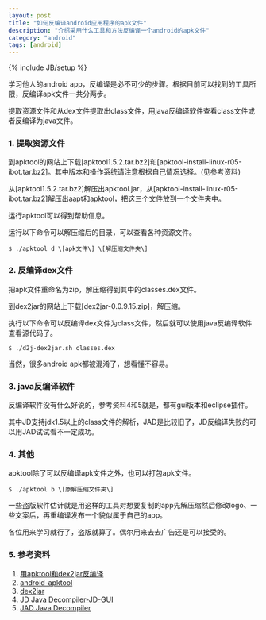 ```yaml
---
layout: post
title: "如何反编译android应用程序的apk文件"
description: "介绍采用什么工具和方法反编译一个android的apk文件"
category: "android"
tags: [android]
---
```

{% include JB/setup %}

学习他人的android app，反编译是必不可少的步骤。根据目前可以找到的工具所限，反编译apk文件一共分两步。

提取资源文件和从dex文件提取出class文件，用java反编译软件查看class文件或者反编译为java文件。

### 1. 提取资源文件
到apktool的网站上下载\[apktool1.5.2.tar.bz2\]和\[apktool-install-linux-r05-ibot.tar.bz2\]。其中版本和操作系统请注意根据自己情况选择。(见参考资料)

从\[apktool1.5.2.tar.bz2\]解压出apktool.jar，从\[apktool-install-linux-r05-ibot.tar.bz2\]解压出aapt和apktool，把这三个文件放到一个文件夹中。

运行apktool可以得到帮助信息。

运行以下命令可以解压缩后的目录，可以查看各种资源文件。

    $ ./apktool d \[apk文件\] \[解压缩文件夹\]

### 2. 反编译dex文件
把apk文件重命名为zip，解压缩得到其中的classes.dex文件。

到dex2jar的网站上下载\[dex2jar-0.0.9.15.zip\]，解压缩。

执行以下命令可以反编译dex文件为class文件，然后就可以使用java反编译软件查看源代码了。

    $ ./d2j-dex2jar.sh classes.dex
当然，很多android apk都被混淆了，想看懂不容易。

### 3. java反编译软件
反编译软件没有什么好说的，参考资料4和5就是，都有gui版本和eclipse插件。

其中JD支持jdk1.5以上的class文件的解析，JAD是比较旧了，JD反编译失败的可以用JAD试试看不一定成功。

### 4. 其他
apktool除了可以反编译apk文件之外，也可以打包apk文件。

    $ ./apktool b \[原解压缩文件夹\]
一些盗版软件估计就是用这样的工具对想要复制的app先解压缩然后修改logo、一些文案后，再重编译发布一个貌似属于自己的app。

各位用来学习就行了，盗版就算了。偶尔用来去去广告还是可以接受的。

### 5. 参考资料
1. [用apktool和dex2jar反编译](http://blog.csdn.net/yueyueniao96/article/details/7540224)
2. [android-apktool](http://code.google.com/p/android-apktool/downloads/list)
3. [dex2jar](http://code.google.com/p/dex2jar/)
4. [JD Java Decompiler-JD-GUI](http://jd.benow.ca/)
5. [JAD Java Decompiler](http://varaneckas.com/jad/)
